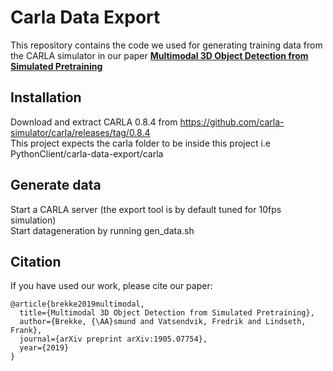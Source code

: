 
# Carla Data Export
This repository contains the code we used for generating training data from the CARLA simulator in our paper [**Multimodal 3D Object Detection from Simulated Pretraining**](https://arxiv.org/abs/1905.07754)

## Installation
Download and extract CARLA 0.8.4 from https://github.com/carla-simulator/carla/releases/tag/0.8.4  
This project expects the carla folder to be inside this project i.e PythonClient/carla-data-export/carla

## Generate data
Start a CARLA server (the export tool is by default tuned for 10fps simulation)  
Start datageneration by running gen_data.sh

## Citation
If you have used our work, please cite our paper:
```
@article{brekke2019multimodal,
  title={Multimodal 3D Object Detection from Simulated Pretraining},
  author={Brekke, {\AA}smund and Vatsendvik, Fredrik and Lindseth, Frank},
  journal={arXiv preprint arXiv:1905.07754},
  year={2019}
}
```
